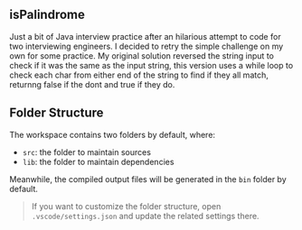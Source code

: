 ## isPalindrome

Just a bit of Java interview practice after an hilarious attempt to code for two interviewing engineers. I decided to retry the simple challenge on my own for some practice. My original solution reversed the string input to check if it was the same as the input string, this version uses a while loop to check each char from either end of the string to find if they all match, returnng false if the dont and true if they do.

## Folder Structure

The workspace contains two folders by default, where:

- `src`: the folder to maintain sources
- `lib`: the folder to maintain dependencies

Meanwhile, the compiled output files will be generated in the `bin` folder by default.

> If you want to customize the folder structure, open `.vscode/settings.json` and update the related settings there.

